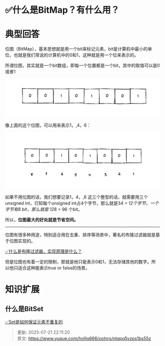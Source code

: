 # ✅什么是BitMap？有什么用？

# 典型回答


位图（BitMap），基本思想就是用一个bit来标记元素，bit是计算机中最小的单位，也就是我们常说的计算机中的0和1，这种就是用一个位来表示的。



所谓位图，其实就是一个bit数组，即每一个位置都是一个bit，其中的取值可以是0或者1



![1684394416334-19381463-1f61-4f08-bb1c-6f904070c44d.png](./img/j3E6OWe9gcQU9FII/1684394416334-19381463-1f61-4f08-bb1c-6f904070c44d-327378.png)

像上面的这个位图，可以用来表示1，,4，6：



![1684394525006-a77cfaae-23d1-46e2-85b5-e0a8aa161391.png](./img/j3E6OWe9gcQU9FII/1684394525006-a77cfaae-23d1-46e2-85b5-e0a8aa161391-226679.png)

如果不用位图的话，我们想要记录1，4，,6 这三个整型的话，就需要用三个unsigned int，已知每个unsigned int占4个字节，那么就是3*4 = 12个字节，一个字节有8 bit，那么就是 12*8 = 96 个bit。



所以，**位图最大的好处就是节省空间。**

****

位图有很多种用途，特别适合用在去重、排序等场景中，著名的布隆过滤器就是基于位图实现的。



[✅什么是布隆过滤器，实现原理是什么？](https://www.yuque.com/hollis666/oolnrs/gp9ymie1n39uavah)





但是位图也有着一定的限制，那就是他只能表示0和1，无法存储其他的数字。所以他只适合这种能表示true or false的场景。

# 知识扩展
## 什么是BitSet
[✅Set是如何保证元素不重复的](https://www.yuque.com/hollis666/oolnrs/iyr09c#deT38)





> 更新: 2025-07-21 22:11:20  
> 原文: <https://www.yuque.com/hollis666/oolnrs/ntqpq5vzps1bs55z>